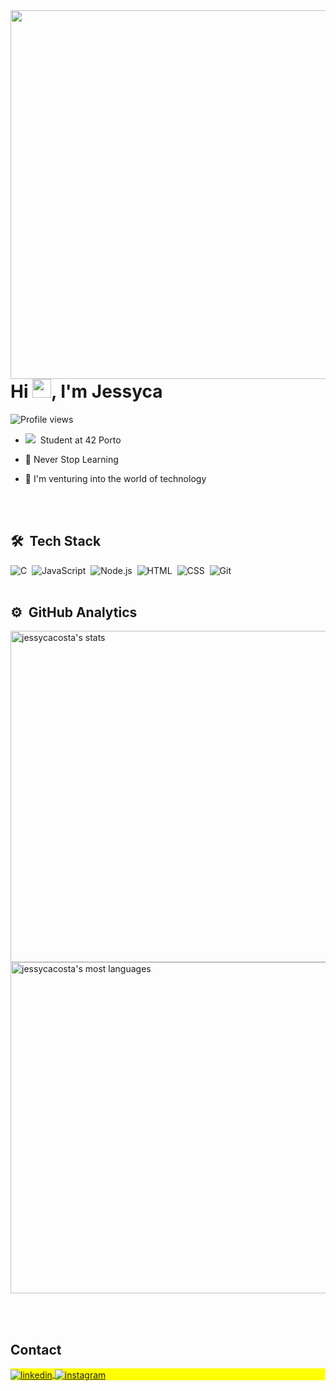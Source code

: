 <img align="right" height="590em" src="https://raw.githubusercontent.com/gist/jessycacosta/3d16740190a763aa4ab1d76a1245eb49/raw/cb1bef4d35b35b3bc5568487b5d7117c86e514cb/card.svg">
<h1 align="left">Hi <img src="https://raw.githubusercontent.com/kaueMarques/kaueMarques/master/hi.gif" height="30px">, I'm Jessyca </h1>
<p align="left"> <img src="https://komarev.com/ghpvc/?username=jessycacosta&color=yellow" alt="Profile views" /> </p>

- ![](https://img.shields.io/badge/--000?style=flat&logo=42)&nbsp; Student at 42 Porto

- 🔭 Never Stop Learning

- 💬 I'm venturing into the world of technology

<br><br>
## 🛠 &nbsp;Tech Stack
![C](https://img.shields.io/badge/-C-05122A?style=flat&logo=C)&nbsp;
![JavaScript](https://img.shields.io/badge/-JavaScript-05122A?style=flat&logo=javascript)&nbsp;
![Node.js](https://img.shields.io/badge/-Node.js-05122A?style=flat&logo=node.js)&nbsp;
![HTML](https://img.shields.io/badge/-HTML-05122A?style=flat&logo=HTML5)&nbsp;
![CSS](https://img.shields.io/badge/-CSS-05122A?style=flat&logo=CSS3&logoColor=1572B6)&nbsp;
![Git](https://img.shields.io/badge/-Git-05122A?style=flat&logo=git)&nbsp;
<br><br>

## ⚙️ &nbsp;GitHub Analytics
<p align="left">
<img width="530em" src="https://github-readme-stats.vercel.app/api?username=jessycacosta&show_icons=true&theme=vision-friendly-dark" alt="jessycacosta's stats"/>
<img width="530em" src="https://github-readme-stats.vercel.app/api/top-langs/?username=jessycacosta&layout=compact&theme=vision-friendly-dark" alt="jessycacosta's most languages"/>
</p>

<br><br>

## Contact

<p align="left" style="background:yellow">
<a href="https://linkedin.com/in/jessycacostapt" target="_blank">
  <img align="center" src="https://img.shields.io/badge/-jessycacosta-05122A?style=flat&logo=linkedin" alt="linkedin"/>
</a>
<a href="https://instagram.com/jessyca.costa" target="_blank">
 <img align="center" src="https://img.shields.io/badge/-jessycacosta-05122A?style=flat&logo=instagram" alt="instagram"/>
</a>
</p>
